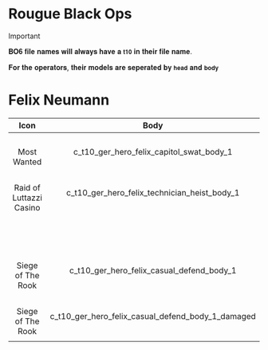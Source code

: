 # Rougue Black Ops 



> [!IMPORTANT]
> 
>𝐁𝐎𝟔 𝐟𝐢𝐥𝐞 𝐧𝐚𝐦𝐞𝐬 𝐰𝐢𝐥𝐥 𝐚𝐥𝐰𝐚𝐲𝐬 𝐡𝐚𝐯𝐞 𝐚 `𝐭𝟏𝟎` 𝐢𝐧 𝐭𝐡𝐞𝐢𝐫 𝐟𝐢𝐥𝐞 𝐧𝐚𝐦𝐞.
>
> 𝐅𝐨𝐫 𝐭𝐡𝐞 𝐨𝐩𝐞𝐫𝐚𝐭𝐨𝐫𝐬, 𝐭𝐡𝐞𝐢𝐫 𝐦𝐨𝐝𝐞𝐥𝐬 𝐚𝐫𝐞 𝐬𝐞𝐩𝐞𝐫𝐚𝐭𝐞𝐝 𝐛𝐲 `𝐡𝐞𝐚𝐝` 𝐚𝐧𝐝 `𝐛𝐨𝐝𝐲`
>



 #  Felix Neumann
 


| Icon | Body | Head | Arms |
| :--: | :--: | :--: | :--: |
| | | | | 
 <br>Most Wanted  | c_t10_ger_hero_felix_capitol_swat_body_1 | head_c_t10_ger_hero_felix_no_glasses |  N/A
| | | | | 
<br>Raid of Luttazzi Casino  | c_t10_ger_hero_felix_technician_heist_body_1 |  head_c_t10_ger_hero_felix_ |  c_t10_ger_hero_felix_technician_heist_vm_1
| | | | | 
 <br>  |  |  |  N/A
| | | | | 
 <br>  |  |  |  N/A
| | | | | 
 <br> Siege of The Rook | c_t10_ger_hero_felix_casual_defend_body_1 | head_c_t10_ger_hero_felix_no_glasses |  N/A
| | | | | 
 <br> Siege of The Rook | c_t10_ger_hero_felix_casual_defend_body_1_damaged | head_c_t10_ger_hero_felix_no_glasses_no_glasses_dirty |  N/A
| | | | | 
